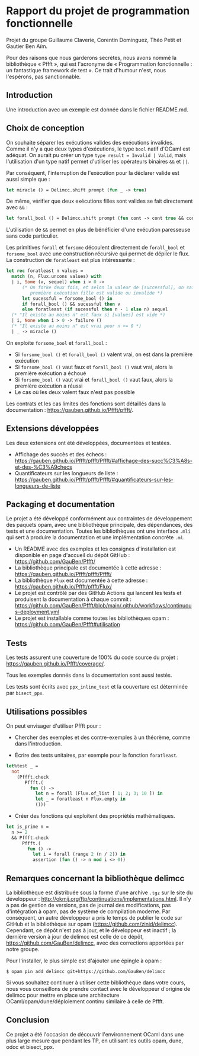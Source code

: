 # Rapport du projet de programmation fonctionnelle

Projet du groupe Guillaume Claverie, Corentin Dominguez, Théo Petit et Gautier Ben Aïm.

Pour des raisons que nous garderons secrètes, nous avons nommé la bibliothèque « Pffft », qui est l'acronyme de « Programmation fonctionnelle : un fantastique framework de test ». Ce trait d'humour n'est, nous l'espérons, pas sanctionnable.

## Introduction

Une introduction avec un exemple est donnée dans le fichier README.md.

## Choix de conception

On souhaite séparer les exécutions valides des exécutions invalides. Comme il n'y a que deux types d'exécutions, le type `bool` natif d'OCaml est adéquat. On aurait pu créer un type `type result = Invalid | Valid`, mais l'utilisation d'un type natif permet d'utiliser les opérateurs binaires `&&` et `||`.

Par conséquent, l'interruption de l'exécution pour la déclarer valide est aussi simple que :

```ocaml
let miracle () = Delimcc.shift prompt (fun _ -> true)
```

De même, vérifier que deux exécutions filles sont valides se fait directement avec `&&` :

```ocaml
let forall_bool () = Delimcc.shift prompt (fun cont -> cont true && cont false)
```

L'utilisation de `&&` permet en plus de bénéficier d'une exécution paresseuse sans code particulier.

Les primitives `forall` et `forsome` découlent directement de `forall_bool` et `forsome_bool` avec une construction récursive qui permet de dépiler le flux. La construction de `foratleast` est plus intéressante :

```ocaml
let rec foratleast n values =
  match (n, Flux.uncons values) with
  | i, Some (v, sequel) when i > 0 ->
      (* On forke deux fois, et selon la valeur de [successful], on sait si la
         première exécution fille est valide ou invalide *)
      let sucessful = forsome_bool () in
      if forall_bool () && sucessful then v
      else foratleast (if sucessful then n - 1 else n) sequel
  (* "Il existe au moins n" est faux si [values] est vide *)
  | i, None when i > 0 -> failure ()
  (* "Il existe au moins n" est vrai pour n <= 0 *)
  | _ -> miracle ()
```

On exploite `forsome_bool` et `forall_bool` :

- Si `forsome_bool ()` et `forall_bool ()` valent vrai, on est dans la première exécution
- Si `forsome_bool ()` vaut faux et `forall_bool ()` vaut vrai, alors la première exécution a échoué
- Si `forsome_bool ()` vaut vrai et `forall_bool ()` vaut faux, alors la première exécution a réussi
- Le cas où les deux valent faux n'est pas possible

Les contrats et les cas limites des fonctions sont détaillés dans la documentation : https://gauben.github.io/Pffft/pffft/.

## Extensions développées

Les deux extensions ont été développées, documentées et testées.

- Affichage des succès et des échecs : https://gauben.github.io/Pffft/pffft/Pffft/#affichage-des-succ%C3%A8s-et-des-%C3%A9checs
- Quantificateurs sur les longueurs de liste : https://gauben.github.io/Pffft/pffft/Pffft/#quantificateurs-sur-les-longueurs-de-liste

## Packaging et documentation

Le projet a été développé conformément aux contraintes de développement des paquets opam, avec une bibliothèque principale, des dépendances, des tests et une documentation. Toutes les bibliothèques ont une interface `.mli` qui sert à produire la documentation et une implémentation concrète `.ml`.

- Un README avec des exemples et les consignes d'installation est disponible en page d'accueil du dépôt GitHub : https://github.com/GauBen/Pffft/
- La bibliothèque principale est documentée à cette adresse : https://gauben.github.io/Pffft/pffft/Pffft/
- La bibliothèque `Flux` est documentée à cette adresse : https://gauben.github.io/Pffft/pffft/Flux/
- Le projet est contrôlé par des GitHub Actions qui lancent les tests et produisent la documentation à chaque commit : https://github.com/GauBen/Pffft/blob/main/.github/workflows/continuous-deployment.yml
- Le projet est installable comme toutes les bibliothèques opam : https://github.com/GauBen/Pffft#utilisation

## Tests

Les tests assurent une couverture de 100% du code source du projet : https://gauben.github.io/Pffft/coverage/.

Tous les exemples donnés dans la documentation sont aussi testés.

Les tests sont écrits avec `ppx_inline_test` et la couverture est déterminée par `bisect_ppx`.

## Utilisations possibles

On peut envisager d'utiliser Pffft pour :

- Chercher des exemples et des contre-exemples à un théorème, comme dans l'introduction.

- Écrire des tests unitaires, par exemple pour la fonction `foratleast`.

```ocaml
let%test _ =
  not
    (Pffft.check
       Pffft.(
         fun () ->
           let n = forall (Flux.of_list [ 1; 2; 3; 10 ]) in
           let _ = foratleast n Flux.empty in
           ()))
```

- Créer des fonctions qui exploitent des propriétés mathématiques.

```ocaml
let is_prime n =
  n >= 2
  && Pffft.check
      Pffft.(
        fun () ->
          let i = forall (range 2 (n / 2)) in
          assertion (fun () -> n mod i <> 0))
```

## Remarques concernant la bibliothèque delimcc

La bibliothèque est distribuée sous la forme d'une archive `.tgz` sur le site du développeur : http://okmij.org/ftp/continuations/implementations.html. Il n'y a pas de gestion de versions, pas de journal des modifications, pas d'intégration à opam, pas de système de compilation moderne. Par conséquent, un autre développeur a pris le temps de publier le code sur GitHub et la bibliothèque sur opam (https://github.com/zinid/delimcc). Cependant, ce dépôt n'est pas à jour, et le développeur est inactif ; la dernière version à jour de delimcc est celle de ce dépôt, https://github.com/GauBen/delimcc, avec des corrections apportées par notre groupe.

Pour l'installer, le plus simple est d'ajouter une épingle à opam :

```console
$ opam pin add delimcc git+https://github.com/GauBen/delimcc
```

Si vous souhaitez continuer à utiliser cette bibliothèque dans votre cours, nous vous conseillons de prendre contact avec le développeur d'origine de delimcc pour mettre en place une architecture OCaml/opam/dune/déploiement continu similaire à celle de Pffft.

## Conclusion

Ce projet a été l'occasion de découvrir l'environnement OCaml dans une plus large mesure que pendant les TP, en utilisant les outils opam, dune, odoc et bisect_ppx.

